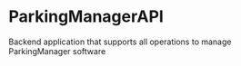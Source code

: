 # ParkingManagerAPI
Backend application that supports all operations to manage ParkingManager software
